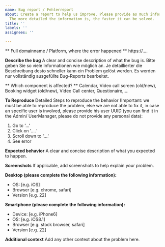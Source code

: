 ```yaml
---
name: Bug report / Fehlerreport
about: Create a report to help us improve. Please provide as much information as possible.
  The more detailed the information is, the faster it can be solved.
title: ''
labels: ''
assignees: ''

---
```


** Full domainname / Platform, where the error happened ** 
https://....

**Describe the bug**
A clear and concise description of what the bug is.
Bitte geben Sie so viele Informationen wie möglich an. Je detaillierter die Beschreibung desto schneller kann ein Problem gelöst werden. Es werden nur vollständig ausgefüllte Bug-Reports bearbeitet.

** Which component is affected? **
Calendar, Video call screen (old/new), Booking widget (old/new), Video Call center, Questionaire,....

**To Reproduce**
Detailed Steps to reproduce the behavior (Important: we must be able to reproduce the problem, else we are not able to fix it, in case an specific user is involved, please provide his user UUID (you can find it in the Admin/ UserManager, please do not provide any personal data):
 
1. Go to '...'
2. Click on '....'
3. Scroll down to '....'
4. See error

**Expected behavior**
A clear and concise description of what you expected to happen.

**Screenshots**
If applicable, add screenshots to help explain your problem.

**Desktop (please complete the following information):**
 - OS: [e.g. iOS]
 - Browser [e.g. chrome, safari]
 - Version [e.g. 22]

**Smartphone (please complete the following information):**
 - Device: [e.g. iPhone6]
 - OS: [e.g. iOS8.1]
 - Browser [e.g. stock browser, safari]
 - Version [e.g. 22]

**Additional context**
Add any other context about the problem here.
